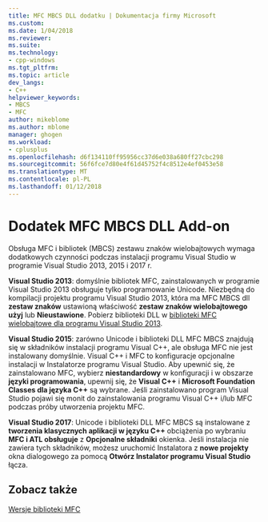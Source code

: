 ```yaml
---
title: MFC MBCS DLL dodatku | Dokumentacja firmy Microsoft
ms.custom: 
ms.date: 1/04/2018
ms.reviewer: 
ms.suite: 
ms.technology:
- cpp-windows
ms.tgt_pltfrm: 
ms.topic: article
dev_langs:
- C++
helpviewer_keywords:
- MBCS
- MFC
author: mikeblome
ms.author: mblome
manager: ghogen
ms.workload:
- cplusplus
ms.openlocfilehash: d6f134110ff95956cc37d6e038a680ff27cbc298
ms.sourcegitcommit: 56f6fce7d80e4f61d45752f4c8512e4ef0453e58
ms.translationtype: MT
ms.contentlocale: pl-PL
ms.lasthandoff: 01/12/2018
---
```

# <a name="mfc-mbcs-dll-add-on"></a>Dodatek MFC MBCS DLL Add-on

Obsługa MFC i bibliotek (MBCS) zestawu znaków wielobajtowych wymaga dodatkowych czynności podczas instalacji programu Visual Studio w programie Visual Studio 2013, 2015 i 2017 r.

**Visual Studio 2013**: domyślnie bibliotek MFC, zainstalowanych w programie Visual Studio 2013 obsługuje tylko programowanie Unicode. Niezbędną do kompilacji projektu programu Visual Studio 2013, która ma MFC MBCS dll **zestaw znaków** ustawioną właściwość **zestaw znaków wielobajtowego użyj** lub **Nieustawione**. Pobierz biblioteki DLL w [biblioteki MFC wielobajtowe dla programu Visual Studio 2013](https://www.microsoft.com/en-us/download/details.aspx?id=40770).

**Visual Studio 2015**: zarówno Unicode i biblioteki DLL MFC MBCS znajdują się w składników instalacji programu Visual C++, ale obsługa MFC nie jest instalowany domyślnie. Visual C++ i MFC to konfiguracje opcjonalne instalacji w Instalatorze programu Visual Studio. Aby upewnić się, że zainstalowano MFC, wybierz **niestandardowy** w konfiguracji i w obszarze **języki programowania**, upewnij się, że **Visual C++** i **Microsoft Foundation Classes dla języka C++** są wybrane. Jeśli zainstalowano program Visual Studio pojawi się monit do zainstalowania programu Visual C++ i/lub MFC podczas próby utworzenia projektu MFC.

**Visual Studio 2017**: Unicode i biblioteki DLL MFC MBCS są instalowane z **tworzenia klasycznych aplikacji w języku C++** obciążenia po wybraniu **MFC i ATL obsługuje** z  **Opcjonalne składniki** okienka. Jeśli instalacja nie zawiera tych składników, możesz uruchomić Instalatora z **nowe projekty** okna dialogowego za pomocą **Otwórz Instalator programu Visual Studio** łącza.

## <a name="see-also"></a>Zobacz także

[Wersje biblioteki MFC](../mfc/mfc-library-versions.md)

